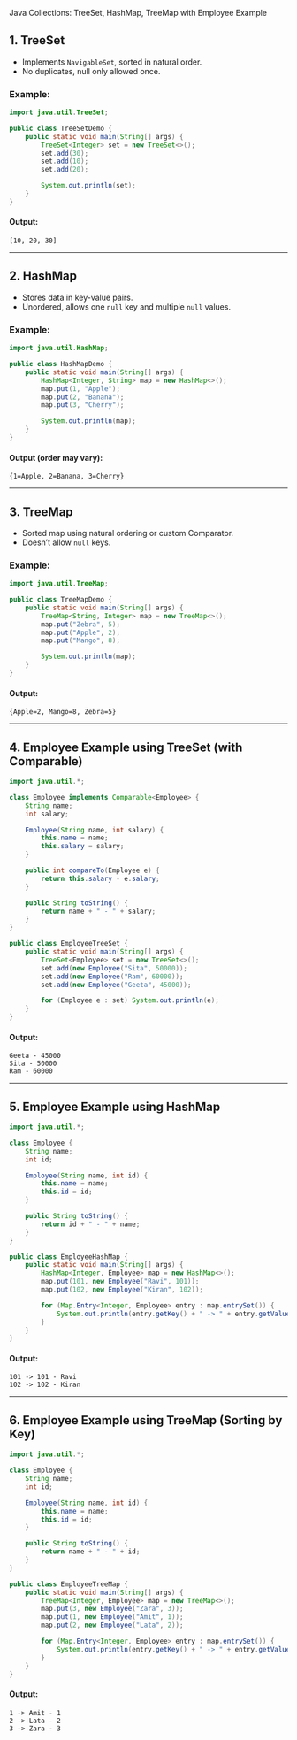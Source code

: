  Java Collections: TreeSet, HashMap, TreeMap with Employee Example


##  1. TreeSet

- Implements `NavigableSet`, sorted in natural order.
- No duplicates, null only allowed once.

###  Example:
```java
import java.util.TreeSet;

public class TreeSetDemo {
    public static void main(String[] args) {
        TreeSet<Integer> set = new TreeSet<>();
        set.add(30);
        set.add(10);
        set.add(20);

        System.out.println(set);
    }
}
````

####  Output:

```
[10, 20, 30]
```

---

##  2. HashMap

* Stores data in key-value pairs.
* Unordered, allows one `null` key and multiple `null` values.

###  Example:

```java
import java.util.HashMap;

public class HashMapDemo {
    public static void main(String[] args) {
        HashMap<Integer, String> map = new HashMap<>();
        map.put(1, "Apple");
        map.put(2, "Banana");
        map.put(3, "Cherry");

        System.out.println(map);
    }
}
```

####  Output (order may vary):

```
{1=Apple, 2=Banana, 3=Cherry}
```

---

##  3. TreeMap

* Sorted map using natural ordering or custom Comparator.
* Doesn’t allow `null` keys.

###  Example:

```java
import java.util.TreeMap;

public class TreeMapDemo {
    public static void main(String[] args) {
        TreeMap<String, Integer> map = new TreeMap<>();
        map.put("Zebra", 5);
        map.put("Apple", 2);
        map.put("Mango", 8);

        System.out.println(map);
    }
}
```

####  Output:

```
{Apple=2, Mango=8, Zebra=5}
```

---

##  4. Employee Example using TreeSet (with Comparable)

```java
import java.util.*;

class Employee implements Comparable<Employee> {
    String name;
    int salary;

    Employee(String name, int salary) {
        this.name = name;
        this.salary = salary;
    }

    public int compareTo(Employee e) {
        return this.salary - e.salary;
    }

    public String toString() {
        return name + " - " + salary;
    }
}

public class EmployeeTreeSet {
    public static void main(String[] args) {
        TreeSet<Employee> set = new TreeSet<>();
        set.add(new Employee("Sita", 50000));
        set.add(new Employee("Ram", 60000));
        set.add(new Employee("Geeta", 45000));

        for (Employee e : set) System.out.println(e);
    }
}
```

####  Output:

```
Geeta - 45000
Sita - 50000
Ram - 60000
```

---

##  5. Employee Example using HashMap

```java
import java.util.*;

class Employee {
    String name;
    int id;

    Employee(String name, int id) {
        this.name = name;
        this.id = id;
    }

    public String toString() {
        return id + " - " + name;
    }
}

public class EmployeeHashMap {
    public static void main(String[] args) {
        HashMap<Integer, Employee> map = new HashMap<>();
        map.put(101, new Employee("Ravi", 101));
        map.put(102, new Employee("Kiran", 102));

        for (Map.Entry<Integer, Employee> entry : map.entrySet()) {
            System.out.println(entry.getKey() + " -> " + entry.getValue());
        }
    }
}
```

####  Output:

```
101 -> 101 - Ravi
102 -> 102 - Kiran
```

---

## 6. Employee Example using TreeMap (Sorting by Key)

```java
import java.util.*;

class Employee {
    String name;
    int id;

    Employee(String name, int id) {
        this.name = name;
        this.id = id;
    }

    public String toString() {
        return name + " - " + id;
    }
}

public class EmployeeTreeMap {
    public static void main(String[] args) {
        TreeMap<Integer, Employee> map = new TreeMap<>();
        map.put(3, new Employee("Zara", 3));
        map.put(1, new Employee("Amit", 1));
        map.put(2, new Employee("Lata", 2));

        for (Map.Entry<Integer, Employee> entry : map.entrySet()) {
            System.out.println(entry.getKey() + " -> " + entry.getValue());
        }
    }
}
```

####  Output:

```
1 -> Amit - 1
2 -> Lata - 2
3 -> Zara - 3
```

